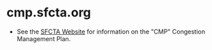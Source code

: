 # cmp.sfcta.org	

- See the [SFCTA Website](http://www.sfcta.org) for information on the "CMP" Congestion Management Plan.
